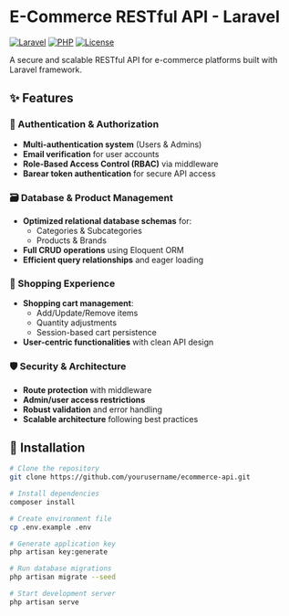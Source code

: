 # E-Commerce RESTful API - Laravel

[![Laravel](https://img.shields.io/badge/Laravel-12.x-FF2D20?logo=laravel)](https://laravel.com)
[![PHP](https://img.shields.io/badge/PHP-8.1+-777BB4?logo=php)](https://php.net)
[![License](https://img.shields.io/badge/License-MIT-blue.svg)](LICENSE)

A secure and scalable RESTful API for e-commerce platforms built with Laravel framework.

## ✨ Features

### 🔐 Authentication & Authorization
- **Multi-authentication system** (Users & Admins)
- **Email verification** for user accounts
- **Role-Based Access Control (RBAC)** via middleware
- **Barear token authentication** for secure API access

### 🗃️ Database & Product Management
- **Optimized relational database schemas** for:
  - Categories & Subcategories
  - Products & Brands
- **Full CRUD operations** using Eloquent ORM
- **Efficient query relationships** and eager loading

### 🛒 Shopping Experience
- **Shopping cart management**:
  - Add/Update/Remove items
  - Quantity adjustments
  - Session-based cart persistence
- **User-centric functionalities** with clean API design

### 🛡️ Security & Architecture
- **Route protection** with middleware
- **Admin/user access restrictions**
- **Robust validation** and error handling
- **Scalable architecture** following best practices

## 🚀 Installation

```bash
# Clone the repository
git clone https://github.com/yourusername/ecommerce-api.git

# Install dependencies
composer install

# Create environment file
cp .env.example .env

# Generate application key
php artisan key:generate

# Run database migrations
php artisan migrate --seed

# Start development server
php artisan serve
